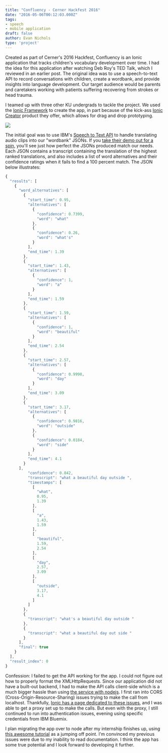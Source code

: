 ```yaml
---
title: "Confluency - Cerner Hackfest 2016"
date: "2016-05-06T00:12:03.000Z"
tags:
- speech
- mobile application
draft: false
author: Evan Nichols
type: 'project'
---
```


Created as part of Cerner's 2016 Hackfest, Confluency is an Ionic application that tracks children's vocabulary development over time. I had the idea for this application after watching Deb Roy's TED Talk, which I reviewed in an earlier post. The original idea was to use a speech-to-text API to record conversations with children, create a wordbank, and provide insights into language development. Our target audience would be parents and caretakers working with patients suffering recovering from strokes or head trauma.

I teamed up with three other KU undergrads to tackle the project. We used the [Ionic Framework](http://ionicframework.com/) to create the app, in part because of the kick-ass [Ionic Creator](http://ionic.io/products/creator) product they offer, which allows for drag and drop prototyping.

![](teampic.png)

The initial goal was to use IBM's [Speech to Text API](http://www.ibm.com/watson/developercloud/speech-to-text.html) to handle translating audio clips into our "wordbank" JSONs. If you [take their demo out for a spin](https://speech-to-text-demo.mybluemix.net/), you'll see just how perfect the JSONs produced match our needs. Each JSON contains a transcript containing the translation of the highest ranked translations, and also includes a list of word alternatives and their confidence ratings when it fails to find a 100 percent match. The JSON below illustrates:

```javascript
{
  "results": [
    {
      "word_alternatives": [
        {
          "start_time": 0.95,
          "alternatives": [
            {
              "confidence": 0.7399,
              "word": "what"
            },
            {
              "confidence": 0.26,
              "word": "what's"
            }
          ],
          "end_time": 1.39
        },
        {
          "start_time": 1.43,
          "alternatives": [
            {
              "confidence": 1,
              "word": "a"
            }
          ],
          "end_time": 1.59
        },
        {
          "start_time": 1.59,
          "alternatives": [
            {
              "confidence": 1,
              "word": "beautiful"
            }
          ],
          "end_time": 2.54
        },
        {
          "start_time": 2.57,
          "alternatives": [
            {
              "confidence": 0.9998,
              "word": "day"
            }
          ],
          "end_time": 3.09
        },
        {
          "start_time": 3.17,
          "alternatives": [
            {
              "confidence": 0.9816,
              "word": "outside"
            },
            {
              "confidence": 0.0184,
              "word": "side"
            }
          ],
          "end_time": 4.1
        }
      ],
          "confidence": 0.842,
          "transcript": "what a beautiful day outside ",
          "timestamps": [
            [
              "what",
              0.95,
              1.39
            ],
            [
              "a",
              1.43,
              1.59
            ],
            [
              "beautiful",
              1.59,
              2.54
            ],
            [
              "day",
              2.57,
              3.09
            ],
            [
              "outside",
              3.17,
              4.1
            ]
          ]
        },
        {
          "transcript": "what's a beautiful day outside "
        },
        {
          "transcript": "what a beautiful day out side "
        }
      ],
      "final": true
    }
  ],
  "result_index": 0
}
```

Confession: I failed to get the API working for the app. I could not figure out how to properly format the XMLHttpRequests. Since our application did not have a built-out backend, I had to make the API calls client-side which is a much bigger hassle than using [the service with nodejs](https://github.com/watson-developer-cloud/speech-to-text-nodejs). I first ran into CORS (Cross-Origin-Resource-Sharing) issues trying to make the call from localhost. Thankfully, [Ionic has a page dedicated to these issues](http://blog.ionic.io/handling-cors-issues-in-ionic/), and I was able to get a proxy set up to make the calls. But even with the proxy, I still continued to run into authentication issues, evening using specific credentials from IBM Bluemix.

I plan migrating the app over to node after my internship finishes up, using [this awesome tutorial](https://www.raymondcamden.com/2015/08/05/a-real-world-app-with-ibm-bluemix-node-cordova-and-ionic/) as a jumping off point. I'm convinced my previous issues were due to my inability to read documentation. I think the app has some true potential and I look forward to developing it further.
